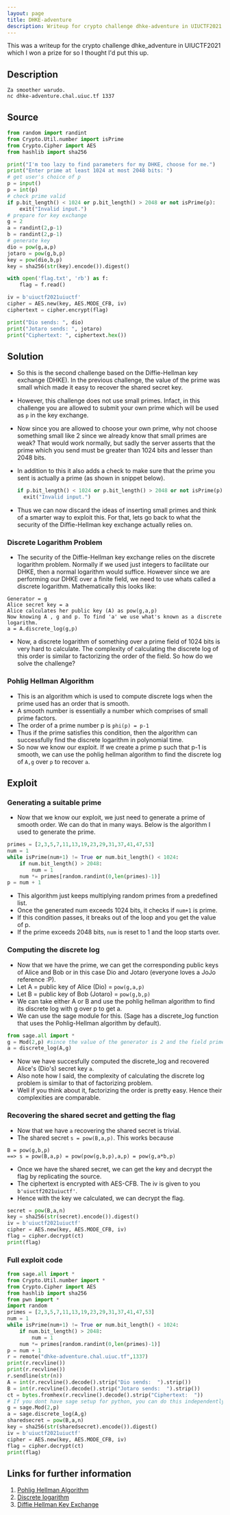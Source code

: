 ```yaml
---
layout: page
title: DHKE-adventure
description: Writeup for crypto challenge dhke-adventure in UIUCTF2021
---
```


This was a writeup for the crypto challenge dhke_adventure in UIUCTF2021 which I won a prize for so I thought I'd put this up.
## Description
```
Za smoother warudo.
nc dhke-adventure.chal.uiuc.tf 1337
```
## Source
```python
from random import randint
from Crypto.Util.number import isPrime
from Crypto.Cipher import AES
from hashlib import sha256

print("I'm too lazy to find parameters for my DHKE, choose for me.")
print("Enter prime at least 1024 at most 2048 bits: ")
# get user's choice of p
p = input()
p = int(p)
# check prime valid
if p.bit_length() < 1024 or p.bit_length() > 2048 or not isPrime(p):
    exit("Invalid input.")
# prepare for key exchange
g = 2
a = randint(2,p-1)
b = randint(2,p-1)
# generate key
dio = pow(g,a,p)
jotaro = pow(g,b,p)
key = pow(dio,b,p)
key = sha256(str(key).encode()).digest()

with open('flag.txt', 'rb') as f:
    flag = f.read()

iv = b'uiuctf2021uiuctf'
cipher = AES.new(key, AES.MODE_CFB, iv)
ciphertext = cipher.encrypt(flag)

print("Dio sends: ", dio)
print("Jotaro sends: ", jotaro)
print("Ciphertext: ", ciphertext.hex())
```
## Solution
* So this is the second challenge based on the Diffie-Hellman key exchange (DHKE). In the previous challenge, the value of the prime was small which made it easy to recover the shared secret key.
* However, this challenge does not use small primes. Infact, in this challenge you are allowed to submit your own prime which will be used as `p` in the key exchange.
* Now since you are allowed to choose your own prime, why not choose something small like 2 since we already know that small primes are weak? That would work normally, but sadly the server asserts that the prime which you send must be greater than 1024 bits and lesser than 2048 bits.
* In addition to this it also adds a check to make sure that the prime you sent is actually a prime (as shown in snippet below).

  ```python
  if p.bit_length() < 1024 or p.bit_length() > 2048 or not isPrime(p):
    exit("Invalid input.")
  ```

* Thus we can now discard the ideas of inserting small primes and think of a smarter way to exploit this. For that, lets go back to what the security of the Diffie-Hellman key exchange actually relies on.
### Discrete Logarithm Problem
* The security of the Diffie-Hellman key exchange relies on the discrete logarithm problem. Normally if we used just integers to facilitate our DHKE, then a normal logarithm would suffice. However since we are performing our DHKE over a finite field, we need to use whats called a discrete logarithm. Mathematically this looks like:
```Field Prime = p
Generator = g
Alice secret key = a
Alice calculates her public key (A) as pow(g,a,p)
Now knowing A , g and p. To find 'a' we use what's known as a discrete logarithm.
a = A.discrete_log(g,p)
```
* Now, a discrete logarithm of something over a prime field of 1024 bits is very hard to calculate. The complexity of calculating the discrete log of this order is similar to factorizing the order of the field. So how do we solve the challenge?
### Pohlig Hellman Algorithm
* This is an algorithm which is used to compute discrete logs when the prime used has an order that is smooth.
* A smooth number is essentially a number which comprises of small prime factors.
* The order of a prime number p is `phi(p) = p-1`
* Thus if the prime satisfies this condition, then the algorithm can successfully find the discrete logarithm in polynomial time.
* So now we know our exploit. If we create a prime p such that p-1 is smooth, we can use the pohlig hellman algorithm to find the discrete log of `A,g` over `p` to recover `a`.
## Exploit
### Generating a suitable prime
* Now that we know our exploit, we just need to generate a prime of smooth order. We can do that in many ways. Below is the algorithm I used to generate the prime.
```python
primes = [2,3,5,7,11,13,19,23,29,31,37,41,47,53]
num = 1
while isPrime(num+1) != True or num.bit_length() < 1024:
    if num.bit_length() > 2048:
        num = 1
    num *= primes[random.randint(0,len(primes)-1)]
p = num + 1
```
* This algorithm just keeps multiplying random primes from a predefined list.
* Once the generated num exceeds 1024 bits, it checks if `num+1` is prime.
* If this condition passes, it breaks out of the loop and you get the value of p.
* If the prime exceeds 2048 bits, `num` is reset to 1 and the loop starts over.
### Computing the discrete log
* Now that we have the prime, we can get the corresponding public keys of Alice and Bob or in this case Dio and Jotaro (everyone loves a JoJo reference :P).
* Let A = public key of Alice (Dio) = `pow(g,a,p)`
* Let B = public key of Bob (Jotaro) = `pow(g,b,p)`
* We can take either A or B and use the pohlig hellman algorithm to find its discrete log with g over p to get a.
* We can use the sage module for this. (Sage has a discrete_log function that uses the Pohlig-Hellman algorithm by default).
```python
from sage.all import *
g = Mod(2,p) #since the value of the generator is 2 and the field prime is p
a = discrete_log(A,g)
```
* Now we have succesfully computed the discrete_log and recovered Alice's (Dio's) secret key `a`.
* Also note how I said, the complexity of calculating the discrete log problem is similar to that of factorizing problem.
* Well if you think about it, factorizing the order is pretty easy. Hence their complexities are comparable.
### Recovering the shared secret and getting the flag
* Now that we have `a` recovering the shared secret is trivial.
* The shared secret `s = pow(B,a,p)`. This works because
```
B = pow(g,b,p)
==> s = pow(B,a,p) = pow(pow(g,b,p),a,p) = pow(g,a*b,p)
```
* Once we have the shared secret, we can get the key and decrypt the flag by replicating the source.
* The ciphertext is encrypted with AES-CFB. The iv is given to you `b'uiuctf2021uiuctf'`.
* Hence with the key we calculated, we can decrypt the flag.
```python
secret = pow(B,a,n)
key = sha256(str(secret).encode()).digest()
iv = b'uiuctf2021uiuctf'
cipher = AES.new(key, AES.MODE_CFB, iv)
flag = cipher.decrypt(ct)
print(flag)
```
### Full exploit code
```python
from sage.all import *
from Crypto.Util.number import *
from Crypto.Cipher import AES
from hashlib import sha256
from pwn import *
import random
primes = [2,3,5,7,11,13,19,23,29,31,37,41,47,53]
num = 1
while isPrime(num+1) != True or num.bit_length() < 1024:
    if num.bit_length() > 2048:
        num = 1
    num *= primes[random.randint(0,len(primes)-1)]
p = num + 1
r = remote("dhke-adventure.chal.uiuc.tf",1337)
print(r.recvline())
print(r.recvline())
r.sendline(str(n))
A = int(r.recvline().decode().strip("Dio sends:  ").strip())
B = int(r.recvline().decode().strip("Jotaro sends:  ").strip())
ct = bytes.fromhex(r.recvline().decode().strip("Ciphertext:  "))
# If you dont have sage setup for python, you can do this independently on sagecell and put the value back in the script manually.
g = sage.Mod(2,p)
a = sage.discrete_log(A,g)
sharedsecret = pow(B,a,n)
key = sha256(str(sharedsecret).encode()).digest()
iv = b'uiuctf2021uiuctf'
cipher = AES.new(key, AES.MODE_CFB, iv)
flag = cipher.decrypt(ct)
print(flag)
```
## Links for further information
1. [Pohlig Hellman Algorithm](https://en.wikipedia.org/wiki/Pohlig%E2%80%93Hellman_algorithm)
2. [Discrete logarithm](https://en.wikipedia.org/wiki/Discrete_logarithm)
3. [Diffie Hellman Key Exchange](https://www.comparitech.com/blog/information-security/Diffie-Hellman-key-exchange/)

